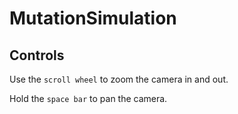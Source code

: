 # MutationSimulation
## Controls
Use the `scroll wheel` to zoom the camera in and out.

Hold the `space bar` to pan the camera.
